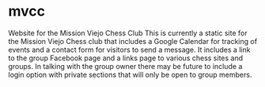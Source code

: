 # mvcc
Website for the Mission Viejo Chess Club
This is currently a static site for the Mission Viejo Chess club that includes a Google Calendar for tracking of events and a contact form for visitors to send a message.
It includes a link to the group Facebook page and a links page to various chess sites and groups.
In talking with the group owner there may be future to include a login option with private sections that will only be open to group members.
